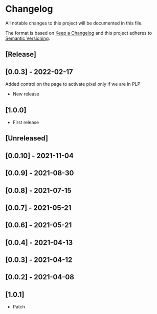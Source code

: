 # Changelog

All notable changes to this project will be documented in this file.

The format is based on [Keep a Changelog](http://keepachangelog.com/en/1.0.0/)
and this project adheres to [Semantic Versioning](http://semver.org/spec/v2.0.0.html).

## [Release]

## [0.0.3] - 2022-02-17
Added control on the page to activate pixel only if we are in PLP

- New release
## [1.0.0]

- First release
## [Unreleased]

## [0.0.10] - 2021-11-04

## [0.0.9] - 2021-08-30

## [0.0.8] - 2021-07-15

## [0.0.7] - 2021-05-21

## [0.0.6] - 2021-05-21

## [0.0.4] - 2021-04-13

## [0.0.3] - 2021-04-12

## [0.0.2] - 2021-04-08

## [1.0.1]

- Patch
